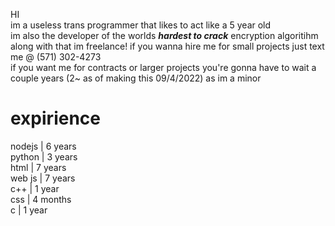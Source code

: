 HI<br>
im a useless trans programmer that likes to act like a 5 year old<br>
im also the developer of the worlds ***hardest to crack*** encryption algoritihm<br>
along with that im freelance! if you wanna hire me for small projects just text me @ (571) 302-4273<br>
if you want me for contracts or larger projects you're gonna have to wait a couple years (2~ as of making this 09/4/2022) as im a minor<br>
<h1>expirience</h1>
nodejs | 6 years<br>
python | 3 years<br>
html | 7 years<br>
web js | 7 years<br>
c++ | 1 year<br>
css | 4 months<br>
c | 1 year<br>
